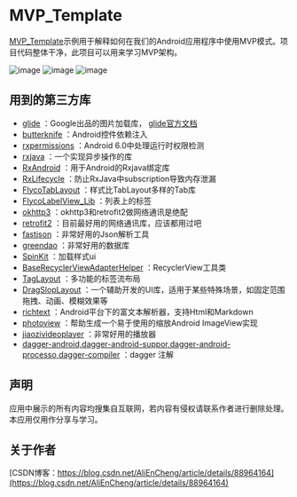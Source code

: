 MVP_Template
=

[MVP_Template](https://github.com/enChenging/MVP_Template)示例用于解释如何在我们的Android应用程序中使用MVP模式。项目代码整体干净，此项目可以用来学习MVP架构。

![image](https://github.com/enChenging/MVP_Template/blob/master/src/mvc3.png)
![image](https://github.com/enChenging/MVP_Template/blob/master/src/mvc1.png)
![image](https://github.com/enChenging/MVP_Template/blob/master/src/mvc2.png)


用到的第三方库
-
- [glide](https://github.com/bumptech/glide)
	：Google出品的图片加载库， 
[glide官方文档](https://mrfu.me/2016/02/27/Glide_Getting_Started/)
- [butterknife](https://github.com/JakeWharton/butterknife)
	：Android控件依赖注入
- [rxpermissions](https://github.com/tbruyelle/RxPermissions)
	：Android 6.0中处理运行时权限检测
- [rxjava](https://github.com/ReactiveX/RxJava)
	：一个实现异步操作的库
- [RxAndroid](https://github.com/ReactiveX/RxAndroid)
	：用于Android的Rxjava绑定库
- [RxLifecycle](https://github.com/trello/RxLifecycle)
	：防止RxJava中subscription导致内存泄漏
- [FlycoTabLayout](https://github.com/H07000223/FlycoTabLayout)
	：样式比TabLayout多样的Tab库
- [FlycoLabelView_Lib](https://github.com/H07000223/FlycoLabelView)
	：列表上的标签
- [okhttp3](https://github.com/square/okhttp)
	：okhttp3和retrofit2做网络通讯是绝配
- [retrofit2](https://github.com/square/retrofit)
	：目前最好用的网络通讯库，应该都用过吧
- [fastjson](https://github.com/alibaba/fastjson)
	：非常好用的Json解析工具
- [greendao](https://github.com/greenrobot/greenDAO)
	：非常好用的数据库
- [SpinKit](https://github.com/ybq/Android-SpinKit)
	：加载样式ui
- [BaseRecyclerViewAdapterHelper](https://github.com/CymChad/BaseRecyclerViewAdapterHelper)
	：RecyclerView工具类
- [TagLayout](https://github.com/Rukey7/TagLayout)
	：多功能的标签流布局
- [DragSlopLayout](https://github.com/Rukey7/DragSlopLayout)
	：一个辅助开发的UI库，适用于某些特殊场景，如固定范围拖拽、动画、模糊效果等
- [richtext](https://github.com/zzhoujay/RichText)
	：Android平台下的富文本解析器，支持Html和Markdown
- [photoview](https://github.com/chrisbanes/PhotoView)
	：帮助生成一个易于使用的缩放Android ImageView实现
- [jiaozivideoplayer](https://github.com/lipangit/JiaoZiVideoPlayer)
	：非常好用的播放器
- [dagger-android,dagger-android-suppor,dagger-android-processo,dagger-compiler](https://github.com/google/dagger)
	：dagger 注解
 
声明
-
应用中展示的所有内容均搜集自互联网，若内容有侵权请联系作者进行删除处理。本应用仅用作分享与学习。

关于作者
-
[CSDN博客：https://blog.csdn.net/AliEnCheng/article/details/88964164](https://blog.csdn.net/AliEnCheng/article/details/88964164)
